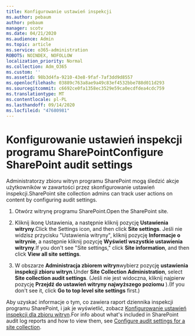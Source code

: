 ```yaml
---
title: Konfigurowanie ustawień inspekcji
ms.author: pebaum
author: pebaum
manager: scotv
ms.date: 04/21/2020
ms.audience: Admin
ms.topic: article
ms.service: o365-administration
ROBOTS: NOINDEX, NOFOLLOW
localization_priority: Normal
ms.collection: Adm_O365
ms.custom: ''
ms.assetid: 98b3d4fa-9210-43e8-9faf-7af3dd9d8557
ms.openlocfilehash: 03889c763a8ae9a49c83ef4532bbe788d011d293
ms.sourcegitcommit: c6692ce0fa1358ec3529e59ca0ecdfdea4cdc759
ms.translationtype: MT
ms.contentlocale: pl-PL
ms.lasthandoff: 09/14/2020
ms.locfileid: "47680981"
---
```

# <a name="configure-sharepoint-audit-settings"></a><span data-ttu-id="c05a2-102">Konfigurowanie ustawień inspekcji programu SharePoint</span><span class="sxs-lookup"><span data-stu-id="c05a2-102">Configure SharePoint audit settings</span></span>

<span data-ttu-id="c05a2-103">Administratorzy zbioru witryn programu SharePoint mogą śledzić akcje użytkowników w zawartości przez skonfigurowanie ustawień inspekcji.</span><span class="sxs-lookup"><span data-stu-id="c05a2-103">SharePoint site collection admins can track user actions on content by configuring audit settings.</span></span>
  
1. <span data-ttu-id="c05a2-104">Otwórz witrynę programu SharePoint.</span><span class="sxs-lookup"><span data-stu-id="c05a2-104">Open the SharePoint site.</span></span>
    
2. <span data-ttu-id="c05a2-105">Kliknij ikonę Ustawienia, a następnie kliknij pozycję **Ustawienia witryny**.</span><span class="sxs-lookup"><span data-stu-id="c05a2-105">Click the Settings icon, and then click **Site settings**.</span></span> <span data-ttu-id="c05a2-106">Jeśli nie widzisz przycisku "Ustawienia witryny", kliknij pozycję **Informacje o witrynie**, a następnie kliknij pozycję **Wyświetl wszystkie ustawienia witryny**.</span><span class="sxs-lookup"><span data-stu-id="c05a2-106">If you don't see "Site settings," click **Site information**, and then click **View all site settings**.</span></span>
    
3. <span data-ttu-id="c05a2-107">W obszarze **Administracja zbiorem witryn**wybierz pozycję **ustawienia inspekcji zbioru witryn**.</span><span class="sxs-lookup"><span data-stu-id="c05a2-107">Under **Site Collection Administration**, select **Site collection audit settings**.</span></span> <span data-ttu-id="c05a2-108">(Jeśli nie jest widoczna, kliknij najpierw pozycję **Przejdź do ustawień witryny najwyższego poziomu** ).</span><span class="sxs-lookup"><span data-stu-id="c05a2-108">(If you don't see it, click **Go to top level site settings** first.)</span></span> 
    
<span data-ttu-id="c05a2-109">Aby uzyskać informacje o tym, co zawiera raport dziennika inspekcji programu SharePoint, i jak je wyświetlić, zobacz [Konfigurowanie ustawień inspekcji dla zbioru witryn](https://go.microsoft.com/fwlink/?linkid=404050).</span><span class="sxs-lookup"><span data-stu-id="c05a2-109">For info about what's included in SharePoint audit log reports and how to view them, see [Configure audit settings for a site collection](https://go.microsoft.com/fwlink/?linkid=404050).</span></span>
  

